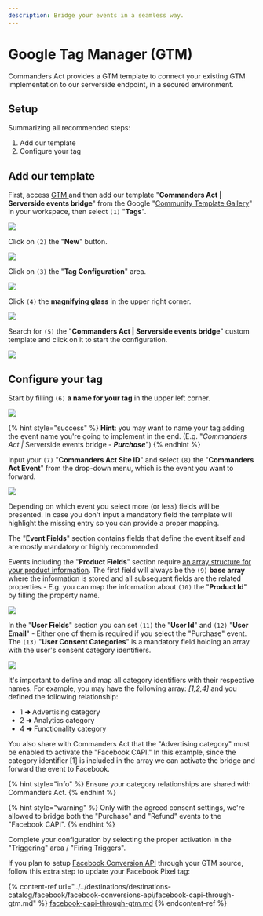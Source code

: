 ```yaml
---
description: Bridge your events in a seamless way.
---
```


# Google Tag Manager (GTM)

Commanders Act provides a GTM template to connect your existing GTM implementation to our serverside endpoint, in a secured environment.

## Setup

Summarizing all recommended steps:

1. Add our template
2. Configure your tag

## Add our template

First, access [GTM ](https://tagmanager.google.com/)and then add our template "**Commanders Act | Serverside events bridge**" from the Google "[Community Template Gallery](https://tagmanager.google.com/gallery/#/owners/TagCommander/templates/Serverside-events-bridge)" in your workspace, then select `(1)` "**Tags**".

![](../../../.gitbook/assets/serverside\_events\_bridge1.png)

Click on `(2)` the "**New**" button.

![](../../../.gitbook/assets/serverside\_events\_bridge2.png)

Click on `(3)` the "**Tag Configuration**" area.

![](../../../.gitbook/assets/serverside\_events\_bridge3.png)

Click `(4)` the **magnifying glass** in the upper right corner.

![](../../../.gitbook/assets/serverside\_events\_bridge4.png)

Search for `(5)` the "**Commanders Act | Serverside events bridge**" custom template and click on it to start the configuration.

![](../../../.gitbook/assets/serverside\_events\_bridge5.png)

## Configure your tag

Start by filling `(6)` **a name for your tag** in the upper left corner.

![](../../../.gitbook/assets/serverside\_events\_bridge6.png)

{% hint style="success" %}
**Hint**: you may want to name your tag adding the event name you're going to implement in the end. (E.g. "_Commanders Act |_ Serverside events bridge _- **Purchase**_")
{% endhint %}

Input your `(7)` "**Commanders Act Site ID**" and select `(8)` the "**Commanders Act Event**" from the drop-down menu, which is the event you want to forward.

![](../../../.gitbook/assets/serverside\_events\_bridge7.png)

Depending on which event you select more (or less) fields will be presented. In case you don't input a mandatory field the template will highlight the missing entry so you can provide a proper mapping.

The "**Event Fields**" section contains fields that define the event itself and are mostly mandatory or highly recommended.

Events including the "**Product Fields**" section require [an array structure for your product information](https://community.commandersact.com/tagcommander/tips-and-tricks/best-practices/common-datalayer-variables#product-arrays). The first field will always be the `(9)` **base array** where the information is stored and all subsequent fields are the related properties - E.g. you can map the information about `(10)` the "**Product Id**" by filling the property name.

![](../../../.gitbook/assets/serverside\_events\_bridge8.png)

In the "**User Fields**" section you can set `(11)` the "**User Id**" and `(12)` "**User Email**" - Either one of them is required if you select the "Purchase" event. The `(13)` "**User Consent Categories**" is a mandatory field holding an array with the user's consent category identifiers.

![](../../../.gitbook/assets/serverside\_events\_bridge9.png)

It's important to define and map all category identifiers with their respective names. For example, you may have the following array: _\[1,2,4]_ and you defined the following relationship:

* 1 **➜** Advertising category
* 2 **➜** Analytics category
* 4 **➜** Functionality category

You also share with Commanders Act that the "Advertising category" must be enabled to activate the "Facebook CAPI." In this example, since the category identifier \[1] is included in the array we can activate the bridge and forward the event to Facebook.

{% hint style="info" %}
Ensure your category relationships are shared with Commanders Act.
{% endhint %}

{% hint style="warning" %}
Only with the agreed consent settings, we're allowed to bridge both the "Purchase" and "Refund" events to the "Facebook CAPI".
{% endhint %}

Complete your configuration by selecting the proper activation in the "Triggering" area / "Firing Triggers".

If you plan to setup [Facebook Conversion API](../../destinations/destinations-catalog/facebook/facebook-conversions-api.md) through your GTM source, follow this extra step to update your Facebook Pixel tag:

{% content-ref url="../../destinations/destinations-catalog/facebook/facebook-conversions-api/facebook-capi-through-gtm.md" %}
[facebook-capi-through-gtm.md](../../destinations/destinations-catalog/facebook/facebook-conversions-api/facebook-capi-through-gtm.md)
{% endcontent-ref %}
